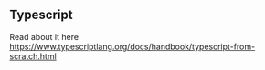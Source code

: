 
## Typescript

Read about it here https://www.typescriptlang.org/docs/handbook/typescript-from-scratch.html

